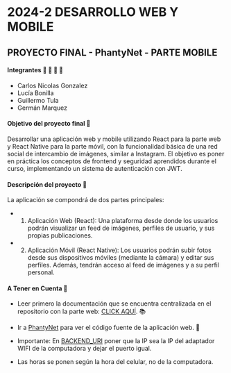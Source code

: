# 2024-2 DESARROLLO WEB Y MOBILE

## PROYECTO FINAL - PhantyNet - PARTE MOBILE

#### Integrantes :running: :running: :running: :running:

- Carlos Nicolas Gonzalez
- Lucía Bonilla
- Guillermo Tula
- Germán Marquez

#### Objetivo del proyecto final :dart:

Desarrollar una aplicación web y mobile utilizando React para la parte web y React Native para la parte móvil, con la funcionalidad básica de una red social de intercambio de imágenes, similar a Instagram. El objetivo es poner en práctica los conceptos de frontend y seguridad aprendidos durante el curso, implementando un sistema de autenticación con JWT.

#### Descripción del proyecto :iphone:

La aplicación se compondrá de dos partes principales:
- 1. Aplicación Web (React): Una plataforma desde donde los usuarios podrán visualizar un feed de imágenes, perfiles de usuario, y sus propias publicaciones.
- 2. Aplicación Móvil (React Native): Los usuarios podrán subir fotos desde sus dispositivos móviles (mediante la cámara) y editar sus perfiles. Además, tendrán acceso al feed de imágenes y a su perfil personal.

#### A Tener en Cuenta :eyes:

- Leer primero la documentación que se encuentra centralizada en el repositorio con la parte web: [CLICK AQUÍ](https://github.com/LuciaBonilla/2024_2_DWYM_Grupo6_Obligatorio/tree/main/docs). :books:

- Ir a [PhantyNet](src) para ver el código fuente de la aplicación web. :eyes:

- Importante: En [BACKEND_URI](PhantyNet/constants/BACKEND_URI.js) poner que la IP sea la IP del adaptador WIFI de la computadora y dejar el puerto igual.

- Las horas se ponen según la hora del celular, no de la computadora.